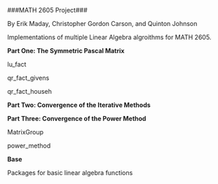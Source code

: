 ###MATH 2605 Project###


By Erik Maday, Christopher Gordon Carson, and Quinton Johnson

Implementations of multiple Linear Algebra algroithms for MATH 2605.

**Part One: The Symmetric Pascal Matrix**

lu_fact

qr_fact_givens

qr_fact_househ

**Part Two: Convergence of the Iterative Methods**

**Part Three: Convergence of the Power Method**

MatrixGroup

power_method

**Base**

Packages for basic linear algebra functions